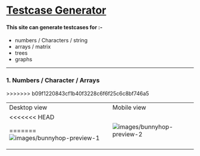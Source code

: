 # [Testcase Generator](https://generate-testcase.herokuapp.com/)
#### This site can generate testcases for :-
* numbers / Characters / string
* arrays / matrix
* trees
* graphs
---
### 1. Numbers / Character / Arrays
<table>
</tr>
<tr><td>Desktop view</td><td>Mobile view</td>
<tr>
<td>
<<<<<<< HEAD

=======
 <img src= "images/bunnyhop-preview-1.png" alt ="images/bunnyhop-preview-1">
</td>
<td><img src= "images/bunnyhop-preview-2.png" alt ="images/bunnyhop-preview-2"></td>
>>>>>>> b09f1220843cf1b40f3228c6f6f25c6c8bf746a5
</tr>
</table>
